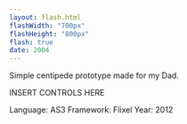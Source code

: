 ```yaml
---
layout: flash.html
flashWidth: "700px"
flashHeight: "800px"
flash: true
date: 2004
---
```


Simple centipede prototype made for my Dad.

INSERT CONTROLS HERE

Language: AS3
Framework: Flixel
Year: 2012
